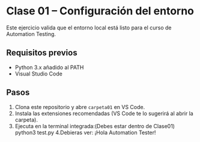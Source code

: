 # Clase 01 – Configuración del entorno

Este ejercicio valida que el entorno local está listo para el curso de Automation Testing.

## Requisitos previos

- Python 3.x añadido al PATH
- Visual Studio Code

## Pasos

1. Clona este repositorio y abre `carpeta01` en VS Code.
2. Instala las extensiones recomendadas (VS Code te lo sugerirá al abrir la carpeta).
3. Ejecuta en la terminal integrada:(Debes estar dentro de Clase01)
   python3 test.py
   4.Debieras ver:
   ¡Hola Automation Tester!
